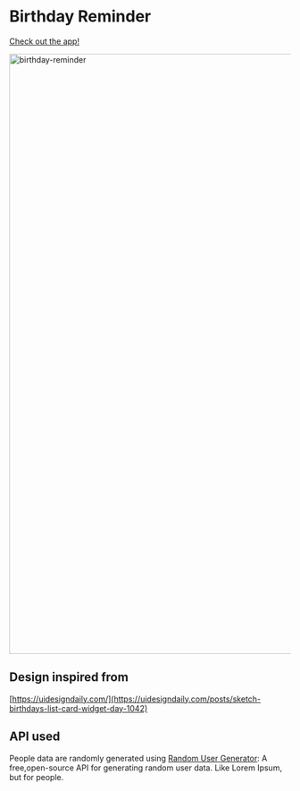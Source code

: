# Birthday Reminder

[Check out the app!](http://jongwooha98.github.io/birthday-reminder)

<img width="1073" alt="birthday-reminder" src="https://user-images.githubusercontent.com/18746327/126029380-59f0e56d-6104-4cfe-80dc-f7b46a6c14c5.png">

## Design inspired from

[https://uidesigndaily.com/](https://uidesigndaily.com/posts/sketch-birthdays-list-card-widget-day-1042)

## API used

People data are randomly generated using [Random User Generator](https://randomuser.me/): A free,open-source API for generating random user data. Like Lorem Ipsum, but for people.

